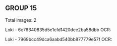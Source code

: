 ## GROUP 15
Total images: 2  

Loki - 6c76340835d5e1cfd1420dee2ba58dbb
OCR:   

Loki - 7969bcc49dca6aabd540bb877779e57f
OCR:   

